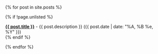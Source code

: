 <ul style="list-style-type: none; padding: 0px;">
{% for post in site.posts %}

  {% if !page.unlisted %}
  <li style='margin-top: .5em;'>
    <b><a href="{{ post.url | absolute_url }}">{{ post.title }}</a></b> - {{ post.description }}
    ({{ post.date | date: "%A, %B %e, %Y" }})
  </li>
  {% endif %}

{% endfor %}
</ul>